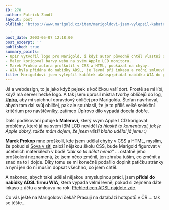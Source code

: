 ```yaml
---
ID: 278
author: Patrick Zandl
layout: post
oldlink: 'https://www.marigold.cz/item/marigoldovi-jsem-vylepsil-kabatek-a-pridal-nabidku-wia-do-prehledu-adsl

  '
post_date: 2003-05-07 12:18:00
post_excerpt: ''
published: true
summary_points:
- Upír vytvořil logo pro Marigold, i když autor původně chtěl vlastní obličej.
- Maler korigoval barvy webu na svém Apple LCD monitoru.
- Marek Prokop autora proškolil v CSS a HTML, poukázal na chyby.
- WIA byla přidána do nabídky ADSL, je levná při inkasu a roční smlouvě.
title: Marigoldovi jsem vylepšil kabátek a&nbsp;přidal nabídku WIA do přehledu ADSL
---
```


<p>
Já a webdesign, to je jako když pejsek s kočičkou vaří dort. Prostě se mi líbí, když má server hezké logo. A tak jsem uprosil mistra tvorby obličejů do log, <A href="http://www.upirsoft.sk/" target=_blank><STRONG>Upíra</STRONG></A>, aby mi spíchnul opravdový obličej pro Marigolda. Štefan navrhoval, abych tam dal svůj obličej, pak ale souhlasil, že je to příliš velké selekční kritérium pro návštěvníky, zatímco Úpírovo dílo vypadá docela dobře. </p>

<p>
Další poděkování putuje k<STRONG> Malerovi</STRONG>, který svým Apple LCD korigoval problémy, které já na svém IBM LCD neviděl <EM>(a hlasitě to komentoval, jak je Apple dobrý, takže mám dojem, že jsem větší blaho udělal já jemu :)</EM></p>

<p>
<STRONG>Marek Prokop</STRONG> mne proškolil, kde jsem udělal chyby v CSS a HTML, myslím, že pokud si <A href="http://www.sovavsiti.cz/weblog" target=_blank>Sova v síti</A> založí nějakou školu CSS, bude Marigold figurovat v učebních materiálech v bodě <EM>"Jak se to dělat nemá"</EM> ... ostatně jeho proškolení neznamená, že jsem něco změnil, jen zhruba tuším, co změnit a snad na to i dojde. Díky tomu se mi konečně podařilo doplnit patičku stránky a nyní jen do ní musím dopsat všechno, co jsem chtěl. </p>

<p>
A nakonec, abych také udělal nějakou smysluplnou práci, jsem <STRONG>přidal do nabídky ADSL firmu WIA</STRONG>, která vypadá velmi levně, pokud si zejména dáte inkaso z účtu a&#160;smlouvu na rok. <A href="/adsl">Přehled cen ADSL najdete zde</A>.&#160;</p>

<p>
Co vás ještě na Marigoldovi čeká? Pracuji na databázi hotspotů v ČR.... tak se těšte...</p>